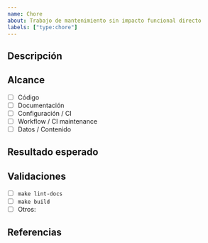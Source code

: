 ```yaml
---
name: Chore
about: Trabajo de mantenimiento sin impacto funcional directo
labels: ["type:chore"]
---
```


## Descripción

<!-- Resume la tarea y el motivo. -->

## Alcance

- [ ] Código
- [ ] Documentación
- [ ] Configuración / CI
- [ ] Workflow / CI maintenance
- [ ] Datos / Contenido

## Resultado esperado

<!-- ¿Cómo sabremos que la tarea terminó? -->

## Validaciones

- [ ] `make lint-docs`
- [ ] `make build`
- [ ] Otros: 

## Referencias

<!-- Enlaces a issues, documentos, tickets externos. -->

